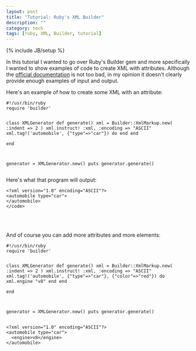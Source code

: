 ```yaml
---
layout: post
title: "Tutorial: Ruby's XML Builder"
description: ""
category: tech
tags: [ruby, XML, Builder, tutorial]
---
```

{% include JB/setup %}

In this tutorial I wanted to go over Ruby's Builder gem and more specifically
I wanted to show examples of code to create XML with attributes. Although
the <a href="http://builder.rubyforge.org/" target="_blank">official documentation</a> is not too bad, in my opinion it doesn't clearly
provide enough examples of input and output.

Here's an example of how to create some XML with an attribute: 

<div><pre><code class="ruby">#!/usr/bin/ruby
require 'builder'

class XMLGenerator
	def generate()
		xml = Builder::XmlMarkup.new( :indent => 2 ) 
		xml.instruct! :xml, :encoding => "ASCII"
		xml.tag!('automobile', {"type"=>"car"}) do
		end
	end		
end

generator = XMLGenerator.new()
puts generator.generate()
</code></pre></div>

Here's what that program will output:

<div><pre><code class="xml">&lt;?xml version="1.0" encoding="ASCII"?&gt;
&lt;automobile type="car"&gt;
&lt;/automobile&gt;
&lt;/code&gt;
</code></pre></div>

<br/>
<br/>

And of course you can add more attributes and more elements:

<div><pre><code class="ruby">#!/usr/bin/ruby
require 'builder'

class XMLGenerator
	def generate()
		xml = Builder::XmlMarkup.new( :indent => 2 ) 
		xml.instruct! :xml, :encoding => "ASCII"
		xml.tag!('automobile', {"type"=>"car"}, {"color"=>"red"}) do
			xml.engine "v8"
		end
	end		
end

generator = XMLGenerator.new()
puts generator.generate()
</code></pre></div>

<div><pre><code class="xml">&lt;?xml version="1.0" encoding="ASCII"?&gt;
&lt;automobile type="car"&gt;
  &lt;engine&gt;v8&lt;/engine&gt;
&lt;/automobile&gt;
</code></pre></div>